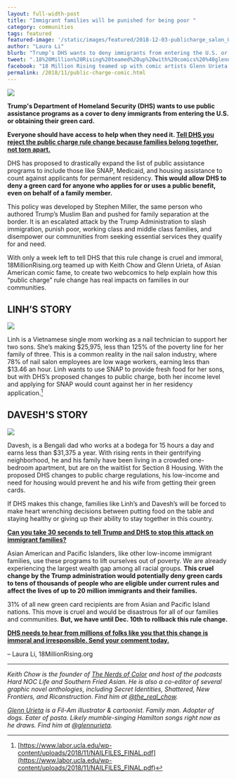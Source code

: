 ```yaml
---
layout: full-width-post
title: "Immigrant families will be punished for being poor "
category: communities
tags: featured
featured-image: '/static/images/featured/2018-12-03-publicharge_salon_003.jpg'
author: "Laura Li"
blurb: "Trump’s DHS wants to deny immigrants from entering the U.S. or obtaining their green card. 18 Million Rising teamed up with comic artists Glenn Urieta and Keith Chow to fight Public Charge -- an attempt by the Trump administration to punish immigrant families who use programs like Medicaid and SNAP to survive. Speak out here!"
tweet: ".18%20Million%20Rising%20teamed%20up%20with%20comics%20%40glennurieta%20and%20%40the_real_chow%20to%20fight%20Public%20Charge%20--%20an%20attempt%20by%20the%20Trump%20administration%20to%20punish%20immigrant%20families%20who%20use%20programs%20like%20Medicaid%20and%20SNAP%20to%20survive.%20Speak%20out%20here%20%23NoToPublicCharge"
facebook: "18 Million Rising teamed up with comic artists Glenn Urieta and Keith Chow to fight Public Charge -- an attempt by the Trump administration to punish immigrant families who use programs like Medicaid and SNAP to survive. Speak out here:"
permalink: /2018/11/public-charge-comic.html
---
```


<image src="/static/images/featured/2018-12-03-publicharge_salon_003.jpg"></image>

**Trump's Department of Homeland Security (DHS) wants to use public assistance programs as a cover to deny immigrants from entering the U.S. or obtaining their green card.** 

**Everyone should have access to help when they need it. [Tell DHS you reject the public charge rule change because families belong together, not torn apart.](http://Bit.ly/NoPublicCharge)**

DHS has proposed to drastically expand the list of public assistance programs to include those like SNAP, Medicaid, and housing assistance to count against applicants for permanent residency. **This would allow DHS to deny a green card for anyone who applies for or uses a public benefit, even on behalf of a family member.**

This policy was developed by Stephen Miller, the same person who authored Trump’s Muslim Ban and pushed for family separation at the border. It is an escalated attack by the Trump Administration to slash immigration, punish poor, working class and middle class families, and disempower our communities from seeking essential services they qualify for and need. 

With only a week left to tell DHS that this rule change is cruel and immoral, 18MillionRising.org teamed up with Keith Chow and Glenn Urieta, of Asian American comic fame, to create two webcomics to help explain how this “public charge” rule change has real impacts on families in our communities. 

## **LINH’S STORY**

<image src="/static/images/featured/18mr_salon_strip.jpg"></image>


Linh is a Vietnamese single mom working as a nail technician to support her two sons. She’s making $25,975, less than 125% of the poverty line for her family of three. This is a common reality in the nail salon industry, where 78% of nail salon employees are low wage workers, earning less than $13.46 an hour. Linh wants to use SNAP to provide fresh food for her sons, but with DHS’s proposed changes to public charge, both her income level and applying for SNAP would count against her in her residency application.[^1]

## **DAVESH'S STORY**

<image src="/static/images/featured/18mr_bodega_strip.jpg"></image>


Davesh, is a Bengali dad who works at a bodega for 15 hours a day and earns less than $31,375 a year. With rising rents in their gentrifying neighborhood, he and his family have been living in a crowded one-bedroom apartment, but are on the waitlist for Section 8 Housing. With the proposed DHS changes to public charge regulations, his low-income and need for housing would prevent he and his wife from getting their green cards. 

If DHS makes this change, families like Linh’s and Davesh’s will be forced to make heart wrenching decisions between putting food on the table and staying healthy or giving up their ability to stay together in this country. 

**[Can you take 30 seconds to tell Trump and DHS to stop this attack on immigrant families?](http://Bit.ly/NoPublicCharge)**

Asian American and Pacific Islanders, like other low-income immigrant families, use these programs to lift ourselves out of poverty. We are already experiencing the largest wealth gap among all racial groups. **This cruel change by the Trump administration would potentially deny green cards to tens of thousands of people who are eligible under current rules and affect the lives of up to 20 million immigrants and their families.**

31% of all new green card recipients are from Asian and Pacific Island nations. This move is cruel and would be disastrous for all of our families and communities. **But, we have until Dec. 10th to rollback this rule change.**

**[DHS needs to hear from millions of folks like you that this change is immoral and irresponsible. Send your comment today.](http://Bit.ly/NoPublicCharge)** 


– Laura Li, 18MillionRising.org

---  


<i>Keith Chow is the founder of [The Nerds of Color](https://thenerdsofcolor.org/) and host of the podcasts Hard NOC Life and Southern Fried Asian. He is also a co-editor of several graphic novel anthologies, including Secret Identities, Shattered, New Frontiers, and Ricanstruction. Find him at [@the_real_chow](https://twitter.com/the_real_chow/).</i>

<i>[Glenn Urieta](https://glennurieta.com/) is a Fil-Am illustrator & cartoonist. Family man. Adopter of dogs. Eater of pasta. Likely mumble-singing Hamilton songs right now as he draws. Find him at [@glennurieta](https://twitter.com/glennurieta).</i> 


[^1]: [https://www.labor.ucla.edu/wp-content/uploads/2018/11/NAILFILES_FINAL.pdf](https://www.labor.ucla.edu/wp-content/uploads/2018/11/NAILFILES_FINAL.pdf)

